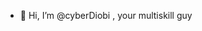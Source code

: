 - 👋 Hi, I’m @cyberDiobi ,
your multiskill guy


<!---
cyberDiobi/cyberDiobi is a ✨ special ✨ repository because its `README.md` (this file) appears on your GitHub profile.
You can click the Preview link to take a look at your changes.
--->
